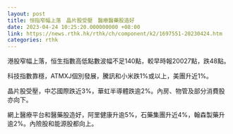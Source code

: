 ```yaml
---
layout: post
title: 恒指窄幅上落　晶片股受壓　醫療醫藥股造好
date: 2023-04-24 10:25:20.000000000 +08:00
link: https://news.rthk.hk/rthk/ch/component/k2/1697551-20230424.htm
categories: rthk
---
```


港股窄幅上落，恒生指數高低點數波幅不足140點，較早時報20027點，跌48點。

科技指數靠穩，ATMXJ個別發展，騰訊和小米跌1%或以上，美團升近1%。

晶片股受壓，中芯國際跌近3%，華虹半導體跌逾2%。內房、物管及部分消費股亦向下。

網上醫療平台和醫藥股造好，阿里健康升逾5%，石藥集團升近4%，翰森製藥升逾2%。內險股和能源股都向上。
